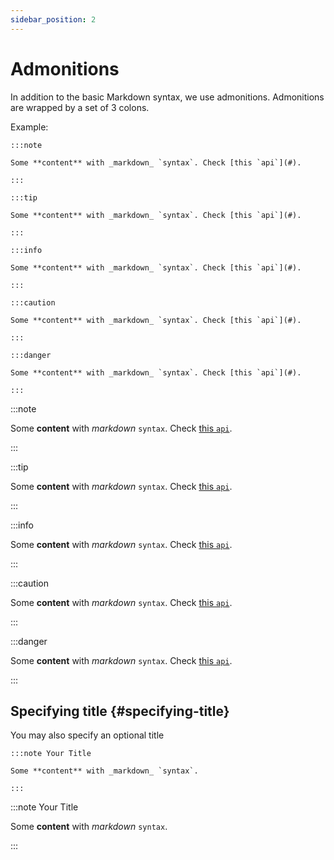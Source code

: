 ```yaml
---
sidebar_position: 2
---
```


# Admonitions

In addition to the basic Markdown syntax, we use  admonitions. Admonitions are wrapped by a set of 3 colons.

Example:

    :::note

    Some **content** with _markdown_ `syntax`. Check [this `api`](#).

    :::

    :::tip

    Some **content** with _markdown_ `syntax`. Check [this `api`](#).

    :::

    :::info

    Some **content** with _markdown_ `syntax`. Check [this `api`](#).

    :::

    :::caution

    Some **content** with _markdown_ `syntax`. Check [this `api`](#).

    :::

    :::danger

    Some **content** with _markdown_ `syntax`. Check [this `api`](#).

    :::

:::note

Some **content** with _markdown_ `syntax`. Check [this `api`](#).

:::

:::tip

Some **content** with _markdown_ `syntax`. Check [this `api`](#).

:::

:::info

Some **content** with _markdown_ `syntax`. Check [this `api`](#).

:::

:::caution

Some **content** with _markdown_ `syntax`. Check [this `api`](#).

:::

:::danger

Some **content** with _markdown_ `syntax`. Check [this `api`](#).

:::

## Specifying title {#specifying-title}

You may also specify an optional title

    :::note Your Title

    Some **content** with _markdown_ `syntax`.

    :::

:::note Your Title

Some **content** with _markdown_ `syntax`.

:::
